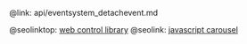 @link: api/eventsystem_detachevent.md

@seolinktop: [web control library](https://webix.com)
@seolink: [javascript carousel](https://webix.com/widget/carousel/)